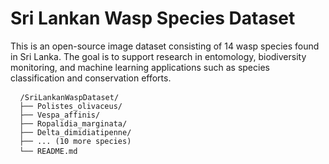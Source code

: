# Sri Lankan Wasp Species Dataset

This is an open-source image dataset consisting of 14 wasp species found in Sri Lanka. The goal is to support research in entomology, biodiversity monitoring, and machine learning applications such as species classification and conservation efforts.

<pre> <code> /SriLankanWaspDataset/ 
  ├── Polistes_olivaceus/ 
  ├── Vespa_affinis/ 
  ├── Ropalidia_marginata/ 
  ├── Delta_dimidiatipenne/ 
  ├── ... (10 more species) 
  └── README.md </code> </pre>
